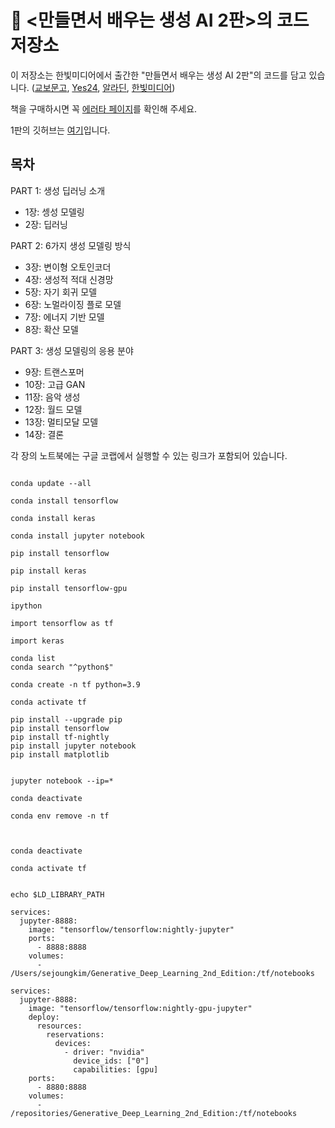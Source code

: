 # 🦜 <만들면서 배우는 생성 AI 2판>의 코드 저장소

이 저장소는 한빛미디어에서 출간한 "만들면서 배우는 생성 AI 2판"의 코드를 담고 있습니다. ([교보문고](https://product.kyobobook.co.kr/detail/S000208953342), [Yes24](https://www.yes24.com/Product/Goods/122338458), [알라딘](https://www.aladin.co.kr/shop/wproduct.aspx?ItemId=324278784), [한빛미디어](https://www.hanbit.co.kr/media/books/book_view.html?p_code=B6550508630))

책을 구매하시면 꼭 [에러타 페이지](https://tensorflow.blog/gen-dl-2/)를 확인해 주세요.

1판의 깃허브는 [여기](https://github.com/rickiepark/GDL_code/)입니다.

## 목차
PART 1: 생성 딥러닝 소개
* 1장: 셍성 모델링
* 2장: 딥러닝

PART 2: 6가지 생성 모델링 방식
* 3장: 변이형 오토인코더
* 4장: 생성적 적대 신경망
* 5장: 자기 회귀 모델
* 6장: 노멀라이징 플로 모델
* 7장: 에너지 기반 모델
* 8장: 확산 모델

PART 3: 생성 모델링의 응용 분야
* 9장: 트랜스포머
* 10장: 고급 GAN
* 11장: 음악 생성
* 12장: 월드 모델
* 13장: 멀티모달 모델
* 14장: 결론

각 장의 노트북에는 구글 코랩에서 실행할 수 있는 링크가 포함되어 있습니다.


```shell

conda update --all

conda install tensorflow

conda install keras

conda install jupyter notebook

pip install tensorflow

pip install keras

pip install tensorflow-gpu 

ipython 

import tensorflow as tf

import keras

```

```shell
conda list
conda search "^python$"

conda create -n tf python=3.9

conda activate tf

pip install --upgrade pip
pip install tensorflow
pip install tf-nightly
pip install jupyter notebook
pip install matplotlib


jupyter notebook --ip=*

conda deactivate

conda env remove -n tf



conda deactivate

conda activate tf


echo $LD_LIBRARY_PATH

```

```
services:
  jupyter-8888:
    image: "tensorflow/tensorflow:nightly-jupyter"
    ports:
      - 8888:8888
    volumes:
      - /Users/sejoungkim/Generative_Deep_Learning_2nd_Edition:/tf/notebooks

```

```
services:
  jupyter-8888:
    image: "tensorflow/tensorflow:nightly-gpu-jupyter"
    deploy:
      resources:
        reservations:
          devices:
            - driver: "nvidia"
              device_ids: ["0"]
              capabilities: [gpu]
    ports:
      - 8880:8888
    volumes:
      - /repositories/Generative_Deep_Learning_2nd_Edition:/tf/notebooks

```
